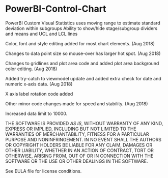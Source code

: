 # PowerBI-Control-Chart
PowerBI Custom Visual
Statistics uses moving range to estimate standard deviation within subgroups
Ability to show/hide stage/subgroup dividers and means and UCL and LCL lines

Color, font and style editing added for most chart elements. (Aug 2018)

Changes to data point size so mouse-over has larger hot spot. (Aug 2018)

Changes to gridlines and plot area code and added plot area background color editing. (Aug 2018)

Added try-catch to viewmodel update and added extra check for date and numeric x-axis data. (Aug 2018)

X axis label rotation code added

Other minor code changes made for speed and stability. (Aug 2018)

Increased data limit to 10000.


THE SOFTWARE IS PROVIDED *AS IS*, WITHOUT WARRANTY OF ANY KIND, EXPRESS OR 
IMPLIED, INCLUDING BUT NOT LIMITED TO THE WARRANTIES OF MERCHANTABILITY, 
FITNESS FOR A PARTICULAR PURPOSE AND NONINFRINGEMENT. IN NO EVENT SHALL THE 
AUTHORS OR COPYRIGHT HOLDERS BE LIABLE FOR ANY CLAIM, DAMAGES OR OTHER 
LIABILITY, WHETHER IN AN ACTION OF CONTRACT, TORT OR OTHERWISE, ARISING FROM,
OUT OF OR IN CONNECTION WITH THE SOFTWARE OR THE USE OR OTHER DEALINGS IN
THE SOFTWARE.


See EULA file for license conditions.
